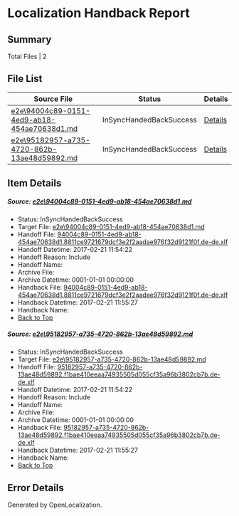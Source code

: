 # <a name='report-top'></a> Localization Handback Report

## Summary
 Total Files | 2

## File List
 Source File | Status | Details 
 ----------- | ------ | ------- 
 [e2e\94004c89-0151-4ed9-ab18-454ae70638d1.md](https://github.com/OpenLocalizationTestOrg/ol-test4/blob/c02e4adf47dad0a309b72096cda2d45086b72037/e2e/94004c89-0151-4ed9-ab18-454ae70638d1.md) | InSyncHandedBackSuccess | [Details](#d36bc0aa9aa680e6d7e46823bc19ffed24a377de2)
 [e2e\95182957-a735-4720-862b-13ae48d59892.md](https://github.com/OpenLocalizationTestOrg/ol-test4/blob/c02e4adf47dad0a309b72096cda2d45086b72037/e2e/95182957-a735-4720-862b-13ae48d59892.md) | InSyncHandedBackSuccess | [Details](#42da46b2e933235150876204bca1d572bd8d1ede3)

## Item Details
##### <a name='d36bc0aa9aa680e6d7e46823bc19ffed24a377de2'></a> Source: [e2e\94004c89-0151-4ed9-ab18-454ae70638d1.md](https://github.com/OpenLocalizationTestOrg/ol-test4/blob/c02e4adf47dad0a309b72096cda2d45086b72037/e2e/94004c89-0151-4ed9-ab18-454ae70638d1.md)
* Status: InSyncHandedBackSuccess
* Target File: [e2e\94004c89-0151-4ed9-ab18-454ae70638d1.md](https://github.com/OpenLocalizationTestOrg/ol-test4-dede/blob/628d503c3507529ef5055fa6c9c820c59d6ca5a8/e2e/94004c89-0151-4ed9-ab18-454ae70638d1.md)
* Handoff File: [94004c89-0151-4ed9-ab18-454ae70638d1.8811ce9721679dcf3e2f2aadae976f32d9121f0f.de-de.xlf](https://github.com/OpenLocalizationTestOrg/ol-test4-handoff/blob/6db312b2b8159df476ea69679d0f80f707fabe2a/ol-handoff/OpenLocalizationTestOrg/ol-test4-dede/xinjiang/high/94004c89-0151-4ed9-ab18-454ae70638d1.8811ce9721679dcf3e2f2aadae976f32d9121f0f.de-de.xlf)
* Handoff Datetime: 2017-02-21 11:54:22
* Handoff Reason: Include
* Handoff Name: 
* Archive File: 
* Archive Datetime: 0001-01-01 00:00:00
* Handback File: [94004c89-0151-4ed9-ab18-454ae70638d1.8811ce9721679dcf3e2f2aadae976f32d9121f0f.de-de.xlf](https://github.com/OpenLocalizationTestOrg/ol-test4-handback/blob/4c33db00b67881fd5d6935b340a0eed71f311e35/ol-handback/OpenLocalizationTestOrg/ol-test4-dede/xinjiang/high/94004c89-0151-4ed9-ab18-454ae70638d1.8811ce9721679dcf3e2f2aadae976f32d9121f0f.de-de.xlf)
* Handback Datetime: 2017-02-21 11:55:27
* Handback Name: 
* [Back to Top](#report-top)

##### <a name='42da46b2e933235150876204bca1d572bd8d1ede3'></a> Source: [e2e\95182957-a735-4720-862b-13ae48d59892.md](https://github.com/OpenLocalizationTestOrg/ol-test4/blob/c02e4adf47dad0a309b72096cda2d45086b72037/e2e/95182957-a735-4720-862b-13ae48d59892.md)
* Status: InSyncHandedBackSuccess
* Target File: [e2e\95182957-a735-4720-862b-13ae48d59892.md](https://github.com/OpenLocalizationTestOrg/ol-test4-dede/blob/628d503c3507529ef5055fa6c9c820c59d6ca5a8/e2e/95182957-a735-4720-862b-13ae48d59892.md)
* Handoff File: [95182957-a735-4720-862b-13ae48d59892.f1bae410eeaa74935505d055cf35a96b3802cb7b.de-de.xlf](https://github.com/OpenLocalizationTestOrg/ol-test4-handoff/blob/6db312b2b8159df476ea69679d0f80f707fabe2a/ol-handoff/OpenLocalizationTestOrg/ol-test4-dede/xinjiang/high/95182957-a735-4720-862b-13ae48d59892.f1bae410eeaa74935505d055cf35a96b3802cb7b.de-de.xlf)
* Handoff Datetime: 2017-02-21 11:54:22
* Handoff Reason: Include
* Handoff Name: 
* Archive File: 
* Archive Datetime: 0001-01-01 00:00:00
* Handback File: [95182957-a735-4720-862b-13ae48d59892.f1bae410eeaa74935505d055cf35a96b3802cb7b.de-de.xlf](https://github.com/OpenLocalizationTestOrg/ol-test4-handback/blob/4c33db00b67881fd5d6935b340a0eed71f311e35/ol-handback/OpenLocalizationTestOrg/ol-test4-dede/xinjiang/high/95182957-a735-4720-862b-13ae48d59892.f1bae410eeaa74935505d055cf35a96b3802cb7b.de-de.xlf)
* Handback Datetime: 2017-02-21 11:55:27
* Handback Name: 
* [Back to Top](#report-top)


## Error Details

Generated by OpenLocalization.
